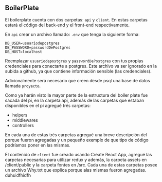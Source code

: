 ## BoilerPlate

El boilerplate cuenta con dos carpetas: `api` y `client`. En estas carpetas estará el código del back-end y el front-end respectivamente.

En `api` crear un archivo llamado: `.env` que tenga la siguiente forma:

```
DB_USER=usuariodepostgres
DB_PASSWORD=passwordDePostgres
DB_HOST=localhost
```
Reemplazar `usuariodepostgres` y `passwordDePostgres` con tus propias credenciales para conectarte a postgres. Este archivo va ser ignorado en la subida a github, ya que contiene información sensible (las credenciales).

Adicionalmente será necesario que creen desde psql una base de datos llamada `proyecto`.

Como ya harán visto la mayor parte de la estructura del boiler plate fue sacada del pi, en la carpeta api, además de las carpetas que estaban
disponibles en el pi agregué trés carpetas:

- helpers
- middlewares
- controllers

En cada una de estas trés carpetas agregué una breve descripción del porque fueron agregadas y un pequeño exemplo de que tipo de código podríamos poner en las mismas.

El contenido de `client` fue creado usando Create React App, agregué las carpetas necesarias para utilizar redux y además, la carpeta assets en /client/public y la carpeta fontes en /src. Cada una de estas carpetas posee un archivo Why.txt que explica porque alas mismas fueron agregadas.
duhuidfhidfh